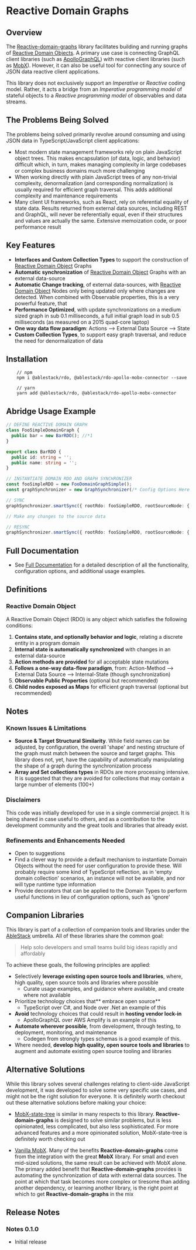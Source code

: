# Reactive Domain Graphs

## Overview

The [Reactive-domain-graphs](https://github.com/ablestack/reactive-domain-objects) library facilitates building and running graphs of [Reactive Domain Objects](#reactive-domain-objects). A primary use case is connecting GraphQL client libraries (such as [ApolloGraphQL](https://github.com/apollographql/apollo-client)) with reactive client libraries (such as [MobX](https://mobx.js.org/)). However, it can also be useful tool for connecting any source of JSON data reactive client applications.

This library does not exclusively support an _Imperative_ or _Reactive_ coding model. Rather, it acts a bridge from an _Imperative programming model_ of stateful objects to a _Reactive programming model_ of observables and data streams.

## The Problems Being Solved

The problems being solved primarily revolve around consuming and using JSON data in TypeScript/JavaScript client applications:

- Most modern state management frameworks rely on plain JavaScript object trees. This makes encapsulation (of data, logic, and behavior) difficult which, in turn, makes managing complexity in large codebases or complex business domains much more challenging
- When working directly with plain JavaScript trees of any non-trivial complexity, denormalization (and corresponding normalization) is usually required for efficient graph traversal. This adds additional complexity and maintenance requirements
- Many client UI frameworks, such as React, rely on referential equality of state data. Results returned from external data sources, including REST and GraphQL, will never be referentially equal, even if their structures and values are actually the same. Extensive memoization code, or poor performance result

<!-- TODO: For an in-depth review of these issues, and to contribute to the discussion, see the [following article](TODO). Feedback, input, and contributions welcomed and encouraged. -->

## Key Features

- **Interfaces and Custom Collection Types** to support the construction of [Reactive Domain Object](#definition-reactive-domain-object) Graphs
- **Automatic synchronization** of [Reactive Domain Object](#definition-reactive-domain-object) Graphs with an external data-source
- **Automatic Change tracking**, of external data-sources, with [Reactive Domain Object](#definition-reactive-domain-object) Nodes only being updated only where changes are detected. When combined with Observable properties, this is a very powerful feature, that
- **Performance Optimized**, with update synchronizations on a medium sized graph in sub 0.1 milliseconds, a full initial graph load in sub 0.5 milliseconds (as measured on a 2015 quad-core laptop)
- **One way data flow paradigm**: Actions --> External Data Source --> State
- **Custom Collection Types**, to support easy graph traversal, and reduce the need for denormalization of data

## Installation

```
    // npm
    npm i @ablestack/rdo, @ablestack/rdo-apollo-mobx-connector --save

    // yarn
    yarn add @ablestack/rdo, @ablestack/rdo-apollo-mobx-connector
```

## Abridge Usage Example

```TypeScript
// DEFINE REACTIVE DOMAIN GRAPH
class FooSimpleDomainGraph {
  public bar = new BarRDO(); //*1
}

export class BarRDO {
  public id: string = '';
  public name: string = '';
}

// INSTANTIATE DOMAIN RDO AND GRAPH SYNCHRONIZER
const fooSimpleRDO = new FooDomainGraphSimple();
const graphSynchronizer = new GraphSynchronizer(/* Config Options Here */);

// SYNC
graphSynchronizer.smartSync({ rootRdo: fooSimpleRDO, rootSourceNode: { bar: { id: 'bar-1', name: 'Original Name' } } });

// Make any changes to the source data

// RESYNC
graphSynchronizer.smartSync({ rootRdo: fooSimpleRDO, rootSourceNode: { bar: { id: 'bar-1', name: 'New Name' } } });

```

## Full Documentation

- See [Full Documentation](https://github.com/ablestack/reactive-domain-objects/blob/master/TECHNICAL.md) for a detailed description of all the functionality, configuration options, and additional usage examples.

## Definitions

### Reactive Domain Object

A Reactive Domain Object (RDO) is any object which satisfies the following conditions:

1. **Contains state, and optionally behavior and logic**, relating a discrete entity in a program domain
2. **Internal state is automatically synchronized** with changes in an external data-source
3. **Action methods are provided** for all acceptable state mutations
4. **Follows a one-way data-flow paradigm**, from: Action-Method --> External Data Source --> Internal-State (though synchronization)
5. **Observable Public Properties** (optional but recommended)
6. **Child nodes exposed as Maps** for efficient graph traversal (optional but recommended)

## Notes

### Known Issues & Limitations

- **Source & Target Structural Similarity**. While field names can be adjusted, by configuration, the overall 'shape' and nesting structure of the graph must match between the source and target graphs. This library does not, yet, have the capability of automatically manipulating the shape of a graph during the synchronization process
- **Array and Set collections types** in RDOs are more processing intensive. It is suggested that they are avoided for collections that may contain a large number of elements (100+)

### Disclaimers

This code was initially developed for use in a single commercial project. It is being shared in case useful to others, and as a contribution to the development community and the great tools and libraries that already exist.

### Refinements and Enhancements Needed

- Open to suggestions
- Find a clever way to provide a default mechanism to instantiate Domain Objects without the need for user configuration to provide these. Will probably require some kind of TypeScript reflection, as in 'empty domain collection' scenarios, an instance will not be available, and nor will type runtime type information
- Provide decorators that can be applied to the Domain Types to perform useful functions in lieu of configuration options, such as 'ignore'

## Companion Libraries

This library is part of a collection of companion tools and libraries under the [AbleStack](https://github.com/ablestack) umbrella. All of these libraries share the common goal:

> Help solo developers and small teams build big ideas rapidly and affordably

To achieve these goals, the following principles are applied:

- Selectively **leverage existing open source tools and libraries**, where, high quality, open source tools and libraries where possible
  - Curate usage examples, and guidance where available, and create where not available
- Prioritize technology choices that** embrace open source**
  - TypeScript over C#, and Node over .Net an example of this
- **Avoid** technology choices that could result in **hosting vendor lock-in**
  - ApolloGraphQL over AWS Amplify is an example of this
- **Automate wherever possible**, from development, through testing, to deployment, monitoring, and maintenance
  - Codegen from strongly types schemas is a good example of this.
- Where needed, **develop high quality, open source tools and libraries** to augment and automate existing open source tooling and libraries

<!-- This is an ongoing effort, that is never done. If you'd like to check out the companion libraries, even contribute to them, you can find them at the [AbleStack on GitHub](https://github.com/ablestack) -->

## Alternative Solutions

While this library solves several challenges relating to client-side JavaScript development, it was developed to solve some very specific use cases, and might not be the right solution for everyone. It is definitely worth checkout out these alternative solutions before making your choice:

- [MobX-state-tree](https://mobx-state-tree.js.org/) is similar in many respects to this library. **Reactive-domain-graphs** is designed to solve similar problems, but is less opinionated, less complicated, but also less sophisticated. For more advanced features and a more opinionated solution, MobX-state-tree is definitely worth checking out

- [Vanilla MobX](https://mobx.js.org/). Many of the benefits **Reactive-domain-graphs** come from the integration with the great **MobX** library. For small and even mid-sized solutions, the same result can be achieved with MobX alone. The primary added benefit that **Reactive-domain-graphs** provides is automating the synchronization of data with external data sources. The point at which that task becomes more complex or tiresome than adding another dependency, or learning another library, is the right point at which to get **Reactive-domain-graphs** in the mix

## Release Notes

### Notes 0.1.0

- Initial release
